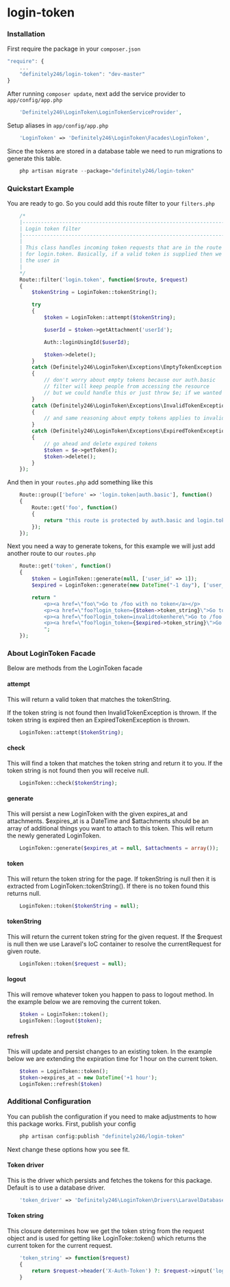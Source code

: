 login-token
==============

### Installation

First require the package in your `composer.json`

```js
"require": {
    ...
    "definitely246/login-token": "dev-master"
}
```

After running `composer update`, next add the service provider to `app/config/app.php`

```php
	'Definitely246\LoginToken\LoginTokenServiceProvider',
```

Setup aliases in `app/config/app.php`

```php
	'LoginToken' => 'Definitely246\LoginToken\Facades\LoginToken',
```

Since the tokens are stored in a database table we need to run migrations to generate this table.

```php
	php artisan migrate --package="definitely246/login-token"
```

### Quickstart Example

You are ready to go. So you could add this route filter to your `filters.php`

```php
	/*
	|--------------------------------------------------------------------------
	| Login token filter
	|--------------------------------------------------------------------------
	|
	| This class handles incoming token requests that are in the route filter
	| for login.token. Basically, if a valid token is supplied then we login
	| the user in
	|
	*/
	Route::filter('login.token', function($route, $request)
	{
		$tokenString = LoginToken::tokenString();

		try
		{
			$token = LoginToken::attempt($tokenString);

			$userId = $token->getAttachment('userId');

			Auth::loginUsingId($userId);

			$token->delete();
		}
		catch (Definitely246\LoginToken\Exceptions\EmptyTokenException $e)
		{
			// don't worry about empty tokens because our auth.basic
			// filter will keep people from accessing the resource
			// but we could handle this or just throw $e; if we wanted
		}
		catch (Definitely246\LoginToken\Exceptions\InvalidTokenException $e)
		{
			// and same reasoning about empty tokens applies to invalid tokens
		}
		catch (Definitely246\LoginToken\Exceptions\ExpiredTokenException $e)
		{
			// go ahead and delete expired tokens
			$token = $e->getToken();
			$token->delete();
		}
	});
```

And then in your `routes.php` add something like this

```php
	Route::group(['before' => 'login.token|auth.basic'], function()
	{
	    Route::get('foo', function()
	    {
	    	return "this route is protected by auth.basic and login.token";
	    });
	});
```

Next you need a way to generate tokens, for this example we will just add another route to our `routes.php`

```php
	Route::get('token', function()
	{
	    $token = LoginToken::generate(null, ['user_id' => 1]);
	    $expired = LoginToken::generate(new DateTime("-1 day"), ['user_id' => 1]);

	    return "
	    	<p><a href=\"foo\">Go to /foo with no token</a></p>
	    	<p><a href=\"foo?login_token={$token->token_string}\">Go to /foo with valid token</a></p>
	    	<p><a href=\"foo?login_token=invalidtokenhere\">Go to /foo with invalid token</a></p>
	    	<p><a href=\"foo?login_token={$expired->token_string}\">Go to /foo with expired token</a></p>
	    	";
	});
```

### About LoginToken Facade

Below are methods from the LoginToken facade

#### attempt

This will return a valid token that matches the tokenString.

If the token string is not found then InvalidTokenException is thrown.
If the token string is expired then an ExpiredTokenException is thrown.

```php
	LoginToken::attempt($tokenString);
```

#### check

This will find a token that matches the token string and return it to you.
If the token string is not found then you will receive null.

```php
	LoginToken::check($tokenString);
```

#### generate

This will persist a new LoginToken with the given expires_at and attachments.
$expires_at is a DateTime and $attachments should be an array of additional things you want to attach to this token.
This will return the newly generated LoginToken.

```php
	LoginToken::generate($expires_at = null, $attachments = array());
```

#### token

This will return the token string for the page. If tokenString is null then it is extracted from LoginToken::tokenString(). If there is no token found this returns null.

```php
	LoginToken::token($tokenString = null);
```

#### tokenString

This will return the current token string for the given request. If the $request is null then we use Laravel's IoC container to resolve the currentRequest for given route.

```php
	LoginToken::token($request = null);
```

#### logout

This will remove whatever token you happen to pass to logout method. In the example below we are removing the current token.

```php
	$token = LoginToken::token();
	LoginToken::logout($token);
```

#### refresh

This will update and persist changes to an existing token. In the example below we are extending the expiration time for 1 hour on the current token.

```php
	$token = LoginToken::token();
	$token->expires_at = new DateTime('+1 hour');
	LoginToken::refresh($token)
```

### Additional Configuration

You can publish the configuration if you need to make adjustments to how this package works. First, publish your config

```php 
	php artisan config:publish "definitely246/login-token"
```

Next change these options how you see fit.

#### Token driver

This is the driver which persists and fetches the tokens for this package. Default is to use a database driver.

```php
	'token_driver' => 'Definitely246\LoginToken\Drivers\LaravelDatabaseTokenDriver',
```

#### Token string

This closure determines how we get the token string from the request object and is used for getting like LoginToke::token() which returns the current token for the current request.

```php
	'token_string' => function($request)
	{
		return $request->header('X-Auth-Token') ?: $request->input('login_token');
	}
```